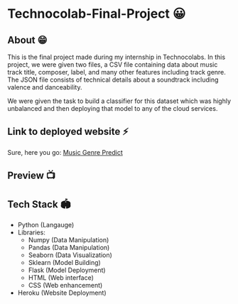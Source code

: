 # Technocolab-Final-Project 😀

<!-- ![Technocolab-Final-Project](https://socialify.git.ci/kaustubhgupta/Technocolab-Final-Project/image?description=1&language=1&owner=1&pattern=Circuit%20Board&theme=Light) -->

## About 😁

This is the final project made during my internship in Technocolabs. In this project, we were given two files, a CSV file containing data about music track title, composer, label, and many other features including track genre. The JSON file consists of technical details about a soundtrack including valence and danceability.

We were given the task to build a classifier for this dataset which was highly unbalanced and then deploying that model to any of the cloud services.

## Link to deployed website ⚡

Sure, here you go: [Music Genre Predict](http://music-genre-predict.herokuapp.com/)

## Preview 📺

<!-- ![](https://github.com/kaustubhgupta/Technocolab-Final-Project/blob/master/preview.PNG) -->


## Tech Stack 🏟
- Python (Langauge)
- Libraries:
  - Numpy (Data Manipulation)
  - Pandas (Data Manipulation)
  - Seaborn (Data Visualization)
  - Sklearn (Model Building)
  - Flask (Model Deployment)
  - HTML (Web interface)
  - CSS (Web enhancement)
- Heroku (Website Deployment)
